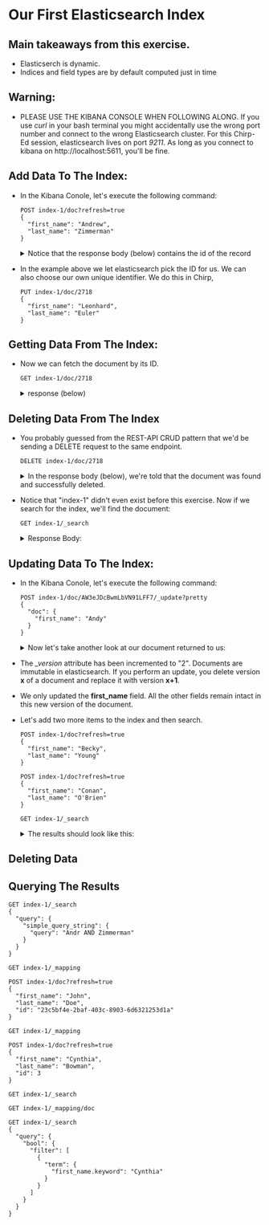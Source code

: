 # Our First Elasticsearch Index

## Main takeaways from this exercise.
  - Elasticserch is dynamic.
  - Indices and field types are by default computed just in time

## Warning:
  - PLEASE USE THE KIBANA CONSOLE WHEN FOLLOWING ALONG.  If you use *curl* in your bash terminal you might accidentally use the wrong port number and connect to the wrong Elasticsearch cluster.  For this Chirp-Ed session, elasticsearch lives on port *9211*.  As long as you connect to kibana on http://localhost:5611, you'll be fine.

## Add Data To The Index:

- In the Kibana Conole, let's execute the following command:

  ```
  POST index-1/doc?refresh=true
  {
    "first_name": "Andrew",
    "last_name": "Zimmerman"
  }
  ```

  <details><summary>Notice that the response body (below) contains the id of the record</summary>
  <p>

  ```json
  {
    "_index": "index-1",
    "_type": "doc",
    "_id": "AW3eJDcBwmLbVN91LFF7",
    "_version": 1,
    "result": "created",
    "forced_refresh": true,
    "_shards": {
      "total": 2,
      "successful": 1,
      "failed": 0
    },
    "created": true
  }

  ```

  </p>
  </details>

- In the example above we let elasticsearch pick the ID for us.  We can also choose our own unique identifier.  We do this in Chirp, 

  ```
  PUT index-1/doc/2718
  {
    "first_name": "Leonhard",
    "last_name": "Euler"
  }
  ```

## Getting Data From The Index:

- Now we can fetch the document by its ID.

  ```
  GET index-1/doc/2718
  ```

  <details><summary>response (below)</summary>
  <p>

  ```json
  {
    "_index": "index-1",
    "_type": "doc",
    "_id": "2718",
    "_version": 1,
    "found": true,
    "_source": {
      "first_name": "Leonhard",
      "last_name": "Euler"
    }
  }
  ```

  </p>
  </details>

## Deleting Data From The Index

- You probably guessed from the REST-API CRUD pattern that we'd be sending a DELETE request to the same endpoint.

  ```
  DELETE index-1/doc/2718
  ```

  <details><summary>In the response body (below), we're told that the document was found and successfully deleted.</summary>
  <p>

  ```json  
  {
    "found": true,
    "_index": "index-1",
    "_type": "doc",
    "_id": "2718",
    "_version": 2,
    "result": "deleted",
    "_shards": {
      "total": 2,
      "successful": 1,
      "failed": 0
    }
  }
  ```
  </p>
  </details>

- Notice that "index-1" didn't even exist before this exercise.  Now if we search for the index, we'll find the document:



  ```
  GET index-1/_search
  ```

  <details><summary>Response Body:</summary>
  <p>

  ```json  
  {
    "took": 1,
    "timed_out": false,
    "_shards": {
      "total": 5,
      "successful": 5,
      "failed": 0
    },
    "hits": {
      "total": 1,
      "max_score": 1,
      "hits": [
        {
          "_index": "index-1",
          "_type": "doc",
          "_id": "AW3dn-eVzYJjTv60xAic",
          "_score": 1,
          "_source": {
            "first_name": "Andrew",
            "last_name": "Zimmerman"
          }
        }
      ]
    }
  }
  ```
  </p>
  </details>


## Updating Data To The Index:

- In the Kibana Conole, let's execute the following command:

  ```
  POST index-1/doc/AW3eJDcBwmLbVN91LFF7/_update?pretty
  {
    "doc": {
      "first_name": "Andy"
    }
  }
  ```

  <details>
  <summary>Now let's take another look at our document returned to us:</summary>
  <p>

    ```json
    {
      "_index": "index-1",
      "_type": "doc",
      "_id": "AW3eJDcBwmLbVN91LFF7",
      "_version": 2,
      "found": true,
      "_source": {
        "first_name": "Andy",
        "last_name": "Zimmerman"
      }
    }
    ```
  </p>
  </details>

- The *_version* attribute has been incremented to "2".  Documents are immutable in elasticsearch.  If you perform an update, you delete version __x__ of a document and replace it with version __x+1__.
- We only updated the __first_name__ field.  All the other fields remain intact in this new version of the document.

- Let's add two more items to the index and then search.

  ```
  POST index-1/doc?refresh=true
  {
    "first_name": "Becky",
    "last_name": "Young"
  }

  POST index-1/doc?refresh=true
  {
    "first_name": "Conan",
    "last_name": "O'Brien"
  }

  GET index-1/_search
  ```

  <details>
  <summary>The results should look like this:</summary>
  <p>

  ```json
  {
    "took": 1,
    "timed_out": false,
    "_shards": {
      "total": 5,
      "successful": 5,
      "failed": 0
    },
    "hits": {
      "total": 3,
      "max_score": 1,
      "hits": [
        {
          "_index": "index-1",
          "_type": "doc",
          "_id": "AW3drIOLzYJjTv60xAie",
          "_score": 1,
          "_source": {
            "first_name": "Andrew",
            "last_name": "Zimmerman"
          }
        },
        {
          "_index": "index-1",
          "_type": "doc",
          "_id": "AW3drIQbzYJjTv60xAif",
          "_score": 1,
          "_source": {
            "first_name": "Becky",
            "last_name": "Young"
          }
        },
        {
          "_index": "index-1",
          "_type": "doc",
          "_id": "AW3drISozYJjTv60xAig",
          "_score": 1,
          "_source": {
            "first_name": "Conan",
            "last_name": "O'Brien"
          }
        }
      ]
    }
  }
  ```
  </p>
  </details>

## Deleting Data


## Querying The Results

```
GET index-1/_search
{
  "query": {
    "simple_query_string": {
      "query": "Andr AND Zimmerman"
    }
  }
}
```

```
GET index-1/_mapping

POST index-1/doc?refresh=true
{
  "first_name": "John",
  "last_name": "Doe",
  "id": "23c5bf4e-2baf-403c-8903-6d6321253d1a"
}

GET index-1/_mapping

POST index-1/doc?refresh=true
{
  "first_name": "Cynthia",
  "last_name": "Bowman",
  "id": 3
}

GET index-1/_search

GET index-1/_mapping/doc

GET index-1/_search
{
  "query": {
    "bool": {
      "filter": [
        {
          "term": {
            "first_name.keyword": "Cynthia"
          }
        }
      ]
    }
  }
}
```
